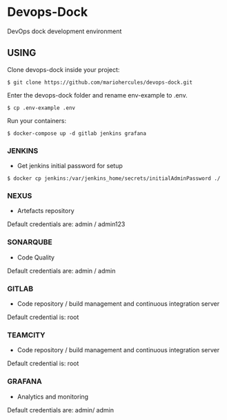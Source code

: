 # Devops-Dock

DevOps dock development environment

## USING

Clone devops-dock inside your project:

```
$ git clone https://github.com/mariohercules/devops-dock.git
```

Enter the devops-dock folder and rename env-example to .env.

```
$ cp .env-example .env
```

Run your containers:

```
$ docker-compose up -d gitlab jenkins grafana
```

### JENKINS

* Get jenkins initial password for setup

```
$ docker cp jenkins:/var/jenkins_home/secrets/initialAdminPassword ./
```

### NEXUS

* Artefacts repository

Default credentials are: admin / admin123

### SONARQUBE

* Code Quality

Default credentials are: admin / admin

### GITLAB

* Code repository / build management and continuous integration server

Default credential is: root 

### TEAMCITY

* Code repository / build management and continuous integration server

Default credential is: root 

### GRAFANA

* Analytics and monitoring

Default credentials are: admin/ admin 
